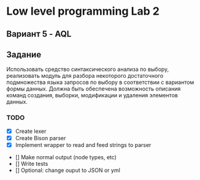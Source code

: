 # Low level programming Lab 2
## Вариант 5 - AQL

## Задание
Использовать средство синтаксического анализа по выбору, реализовать модуль для разбора некоторого
достаточного подмножества языка запросов по выбору в соответствии с вариантом формы данных. Должна
быть обеспечена возможность описания команд создания, выборки, модификации и удаления элементов
данных.

### TODO
- [x] Create lexer 
- [x] Create Bison parser
- [x] Implement wrapper to read and feed strings to parser
- [] Make normal output (node types, etc)
- [] Write tests
- [] Optional: change ouput to JSON or yml